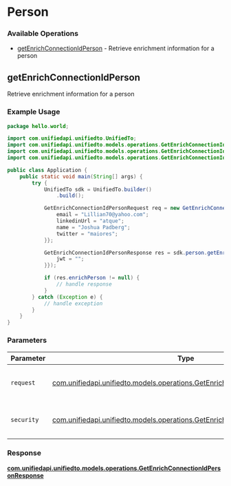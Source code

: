 # Person

### Available Operations

* [getEnrichConnectionIdPerson](#getenrichconnectionidperson) - Retrieve enrichment information for a person

## getEnrichConnectionIdPerson

Retrieve enrichment information for a person

### Example Usage

```java
package hello.world;

import com.unifiedapi.unifiedto.UnifiedTo;
import com.unifiedapi.unifiedto.models.operations.GetEnrichConnectionIdPersonRequest;
import com.unifiedapi.unifiedto.models.operations.GetEnrichConnectionIdPersonResponse;
import com.unifiedapi.unifiedto.models.operations.GetEnrichConnectionIdPersonSecurity;

public class Application {
    public static void main(String[] args) {
        try {
            UnifiedTo sdk = UnifiedTo.builder()
                .build();

            GetEnrichConnectionIdPersonRequest req = new GetEnrichConnectionIdPersonRequest("nobis") {{
                email = "Lillian70@yahoo.com";
                linkedinUrl = "atque";
                name = "Joshua Padberg";
                twitter = "maiores";
            }};            

            GetEnrichConnectionIdPersonResponse res = sdk.person.getEnrichConnectionIdPerson(req, new GetEnrichConnectionIdPersonSecurity("ea") {{
                jwt = "";
            }});

            if (res.enrichPerson != null) {
                // handle response
            }
        } catch (Exception e) {
            // handle exception
        }
    }
}
```

### Parameters

| Parameter                                                                                                                                        | Type                                                                                                                                             | Required                                                                                                                                         | Description                                                                                                                                      |
| ------------------------------------------------------------------------------------------------------------------------------------------------ | ------------------------------------------------------------------------------------------------------------------------------------------------ | ------------------------------------------------------------------------------------------------------------------------------------------------ | ------------------------------------------------------------------------------------------------------------------------------------------------ |
| `request`                                                                                                                                        | [com.unifiedapi.unifiedto.models.operations.GetEnrichConnectionIdPersonRequest](../../models/operations/GetEnrichConnectionIdPersonRequest.md)   | :heavy_check_mark:                                                                                                                               | The request object to use for the request.                                                                                                       |
| `security`                                                                                                                                       | [com.unifiedapi.unifiedto.models.operations.GetEnrichConnectionIdPersonSecurity](../../models/operations/GetEnrichConnectionIdPersonSecurity.md) | :heavy_check_mark:                                                                                                                               | The security requirements to use for the request.                                                                                                |


### Response

**[com.unifiedapi.unifiedto.models.operations.GetEnrichConnectionIdPersonResponse](../../models/operations/GetEnrichConnectionIdPersonResponse.md)**

